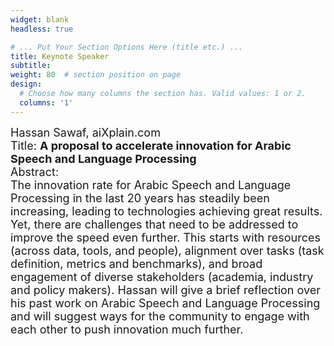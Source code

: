 ```yaml
---
widget: blank
headless: true

# ... Put Your Section Options Here (title etc.) ...
title: Keynote Speaker
subtitle:
weight: 80  # section position on page
design:
  # Choose how many columns the section has. Valid values: 1 or 2.
  columns: '1'
---
```

<div class="container">
        <div class="row">
          <div class="col-lg-8 mx-auto">
            <p class="lead"><font size = "4">
            Hassan Sawaf, aiXplain.com <br>
            Title: <b>A proposal to accelerate innovation for Arabic Speech and Language Processing</b><br>
            Abstract:<br>
            The innovation rate for Arabic Speech and Language Processing in the last 20 years has steadily been increasing, leading to technologies achieving great results. Yet, there are challenges that need to be addressed to improve the speed even further. This starts with resources (across data, tools, and people), alignment over tasks (task definition, metrics and benchmarks), and broad engagement of diverse stakeholders (academia, industry and policy makers). Hassan will give a brief reflection over his past work on Arabic Speech and Language Processing and will suggest ways for the community to engage with each other to push innovation much further.
            </p>
          </div>
        </div>
</div>            
